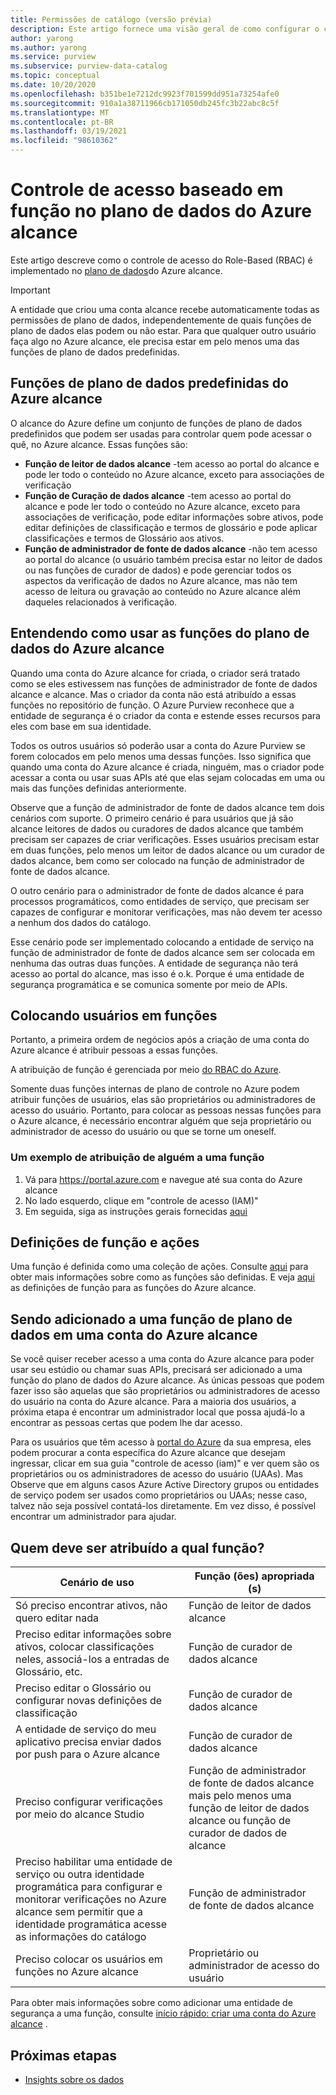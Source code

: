```yaml
---
title: Permissões de catálogo (versão prévia)
description: Este artigo fornece uma visão geral de como configurar o controle de acesso de Role-Based (RBAC) no Azure alcance
author: yarong
ms.author: yarong
ms.service: purview
ms.subservice: purview-data-catalog
ms.topic: conceptual
ms.date: 10/20/2020
ms.openlocfilehash: b351be1e7212dc9923f701599dd951a73254afe0
ms.sourcegitcommit: 910a1a38711966cb171050db245fc3b22abc8c5f
ms.translationtype: MT
ms.contentlocale: pt-BR
ms.lasthandoff: 03/19/2021
ms.locfileid: "98610362"
---
```

# <a name="role-based-access-control-in-azure-purviews-data-plane"></a>Controle de acesso baseado em função no plano de dados do Azure alcance

Este artigo descreve como o controle de acesso do Role-Based (RBAC) é implementado no [plano de dados](../azure-resource-manager/management/control-plane-and-data-plane.md#data-plane)do Azure alcance.

> [!IMPORTANT]
> A entidade que criou uma conta alcance recebe automaticamente todas as permissões de plano de dados, independentemente de quais funções de plano de dados elas podem ou não estar. Para que qualquer outro usuário faça algo no Azure alcance, ele precisa estar em pelo menos uma das funções de plano de dados predefinidas.

## <a name="azure-purviews-pre-defined-data-plane-roles"></a>Funções de plano de dados predefinidas do Azure alcance

O alcance do Azure define um conjunto de funções de plano de dados predefinidos que podem ser usadas para controlar quem pode acessar o quê, no Azure alcance. Essas funções são:

* **Função de leitor de dados alcance** -tem acesso ao portal do alcance e pode ler todo o conteúdo no Azure alcance, exceto para associações de verificação
* **Função de Curação de dados alcance** -tem acesso ao portal do alcance e pode ler todo o conteúdo no Azure alcance, exceto para associações de verificação, pode editar informações sobre ativos, pode editar definições de classificação e termos de glossário e pode aplicar classificações e termos de Glossário aos ativos.
* **Função de administrador de fonte de dados alcance** -não tem acesso ao portal do alcance (o usuário também precisa estar no leitor de dados ou nas funções de curador de dados) e pode gerenciar todos os aspectos da verificação de dados no Azure alcance, mas não tem acesso de leitura ou gravação ao conteúdo no Azure alcance além daqueles relacionados à verificação.

## <a name="understanding-how-to-use-azure-purviews-data-plane-roles"></a>Entendendo como usar as funções do plano de dados do Azure alcance

Quando uma conta do Azure alcance for criada, o criador será tratado como se eles estivessem nas funções de administrador de fonte de dados alcance e alcance. Mas o criador da conta não está atribuído a essas funções no repositório de função. O Azure Purview reconhece que a entidade de segurança é o criador da conta e estende esses recursos para eles com base em sua identidade.

Todos os outros usuários só poderão usar a conta do Azure Purview se forem colocados em pelo menos uma dessas funções. Isso significa que quando uma conta do Azure alcance é criada, ninguém, mas o criador pode acessar a conta ou usar suas APIs até que elas sejam colocadas em uma ou mais das funções definidas anteriormente.

Observe que a função de administrador de fonte de dados alcance tem dois cenários com suporte. O primeiro cenário é para usuários que já são alcance leitores de dados ou curadores de dados alcance que também precisam ser capazes de criar verificações. Esses usuários precisam estar em duas funções, pelo menos um leitor de dados alcance ou um curador de dados alcance, bem como ser colocado na função de administrador de fonte de dados alcance.

O outro cenário para o administrador de fonte de dados alcance é para processos programáticos, como entidades de serviço, que precisam ser capazes de configurar e monitorar verificações, mas não devem ter acesso a nenhum dos dados do catálogo.

Esse cenário pode ser implementado colocando a entidade de serviço na função de administrador de fonte de dados alcance sem ser colocada em nenhuma das outras duas funções. A entidade de segurança não terá acesso ao portal do alcance, mas isso é o.k. Porque é uma entidade de segurança programática e se comunica somente por meio de APIs.

## <a name="putting-users-into-roles"></a>Colocando usuários em funções

Portanto, a primeira ordem de negócios após a criação de uma conta do Azure alcance é atribuir pessoas a essas funções.

A atribuição de função é gerenciada por meio [do RBAC do Azure](../role-based-access-control/overview.md).

Somente duas funções internas de plano de controle no Azure podem atribuir funções de usuários, elas são proprietários ou administradores de acesso do usuário. Portanto, para colocar as pessoas nessas funções para o Azure alcance, é necessário encontrar alguém que seja proprietário ou administrador de acesso do usuário ou que se torne um oneself.

### <a name="an-example-of-assigning-someone-to-a-role"></a>Um exemplo de atribuição de alguém a uma função

1. Vá para https://portal.azure.com e navegue até sua conta do Azure alcance
1. No lado esquerdo, clique em "controle de acesso (IAM)"
1. Em seguida, siga as instruções gerais fornecidas [aqui](../role-based-access-control/quickstart-assign-role-user-portal.md#create-a-resource-group)

## <a name="role-definitions-and-actions"></a>Definições de função e ações

Uma função é definida como uma coleção de ações. Consulte [aqui](../role-based-access-control/role-definitions.md) para obter mais informações sobre como as funções são definidas. E veja [aqui](../role-based-access-control/built-in-roles.md) as definições de função para as funções do Azure alcance.

## <a name="getting-added-to-a-data-plane-role-in-an-azure-purview-account"></a>Sendo adicionado a uma função de plano de dados em uma conta do Azure alcance

Se você quiser receber acesso a uma conta do Azure alcance para poder usar seu estúdio ou chamar suas APIs, precisará ser adicionado a uma função do plano de dados do Azure alcance. As únicas pessoas que podem fazer isso são aquelas que são proprietários ou administradores de acesso do usuário na conta do Azure alcance. Para a maioria dos usuários, a próxima etapa é encontrar um administrador local que possa ajudá-lo a encontrar as pessoas certas que podem lhe dar acesso.

Para os usuários que têm acesso à [portal do Azure](https://portal.azure.com) da sua empresa, eles podem procurar a conta específica do Azure alcance que desejam ingressar, clicar em sua guia "controle de acesso (iam)" e ver quem são os proprietários ou os administradores de acesso do usuário (UAAs). Mas Observe que em alguns casos Azure Active Directory grupos ou entidades de serviço podem ser usados como proprietários ou UAAs; nesse caso, talvez não seja possível contatá-los diretamente. Em vez disso, é possível encontrar um administrador para ajudar.

## <a name="who-should-be-assigned-to-what-role"></a>Quem deve ser atribuído a qual função?

|Cenário de uso|Função (ões) apropriada (s)|
|-------------|-----------------|
|Só preciso encontrar ativos, não quero editar nada|Função de leitor de dados alcance|
|Preciso editar informações sobre ativos, colocar classificações neles, associá-los a entradas de Glossário, etc.|Função de curador de dados alcance|
|Preciso editar o Glossário ou configurar novas definições de classificação|Função de curador de dados alcance|
|A entidade de serviço do meu aplicativo precisa enviar dados por push para o Azure alcance|Função de curador de dados alcance|
|Preciso configurar verificações por meio do alcance Studio|Função de administrador de fonte de dados alcance mais pelo menos uma função de leitor de dados alcance ou função de curador de dados de alcance|
|Preciso habilitar uma entidade de serviço ou outra identidade programática para configurar e monitorar verificações no Azure alcance sem permitir que a identidade programática acesse as informações do catálogo |Função de administrador de fonte de dados alcance|
|Preciso colocar os usuários em funções no Azure alcance | Proprietário ou administrador de acesso do usuário |

Para obter mais informações sobre como adicionar uma entidade de segurança a uma função, consulte [início rápido: criar uma conta do Azure alcance](create-catalog-portal.md) .

## <a name="next-steps"></a>Próximas etapas

* [Insights sobre os dados](concept-insights.md)
